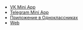 - [VK Mini App](https://vk.com/app51905558)
- [Telegram Mini App](https://t.me/MultiplatformProjectBot)
- [Приложение в Одноклассниках](https://ok.ru/app/512002639207)
- [Web](https://multiplatform-project.ru-prod2.kts.studio/)
